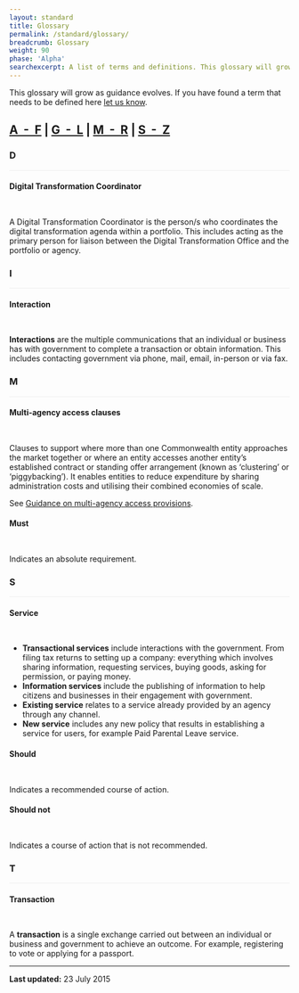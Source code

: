 ```yaml
---
layout: standard
title: Glossary
permalink: /standard/glossary/
breadcrumb: Glossary
weight: 90
phase: 'Alpha'
searchexcerpt: A list of terms and definitions. This glossary will grow as guidance evolves.
---
```

This glossary will grow as guidance evolves. If you have found a term that needs to be defined here <a href="mailto:standard@digital.gov.au?subject=Glossary">let us know</a>.

<h2><a href="#a">A&nbsp; -&nbsp; F</a> |&nbsp;<a href="#g">G&nbsp; - &nbsp;L</a>&nbsp;|&nbsp;<a href="#m">M &nbsp;- &nbsp;R</a>&nbsp;|&nbsp;<a href="#s">S&nbsp; - &nbsp;Z</a></h2>

<div class="col-md-12 col-sm-12" style="border-bottom:1px solid #eee;margin-bottom:8px;">
    <h3 id="a">D</h3>
</div>
<div class="col-md-4 col-sm-12" id="dtc">
    <h4 class="">Digital Transformation Coordinator</h4>
</div>
<div class="col-md-8 col-sm-12" style="padding-top:14px;">
  <p>A Digital Transformation Coordinator is the person/s who coordinates the digital transformation agenda within a portfolio. This includes acting as the primary person for liaison between the Digital Transformation Office and the portfolio or agency.</p>
</div>

<div class="col-md-12 col-sm-12" style="border-bottom:1px solid #eee;margin-bottom:8px;">
    <h3 id="g">I</h3>
</div>
<div class="col-md-4 col-sm-12" id="interaction">
    <h4 class="">Interaction</h4>
</div>
<div class="col-md-8 col-sm-12" style="padding-top:14px;">
  <p><strong>Interactions</strong> are the multiple communications that an individual or business has with government to complete a transaction or obtain information. This includes contacting government via phone, mail, email, in-person or via fax.</p>
</div>

<div class="col-md-12 col-sm-12" style="border-bottom:1px solid #eee;margin-bottom:8px;">
    <h3 id="m">M</h3>
</div>
<div class="col-md-4 col-sm-12" id="access-provisions">
    <h4 class="">Multi-agency access clauses</h4>
</div>
<div class="col-md-8 col-sm-12" style="padding-top:14px;">
  <p>Clauses to support where more than one Commonwealth entity approaches the market together or where an entity accesses another entity’s established contract or standing offer arrangement (known as ‘clustering’ or ‘piggybacking’). It enables entities to reduce expenditure by sharing administration costs and utilising their combined economies of scale.</p>
  <p>See <a href="http://www.finance.gov.au/policy-guides-procurement/portfolio-panel/multi-agency-access-provisions/">Guidance on multi-agency access provisions</a>.</p>
</div>
<div class="col-md-4 col-sm-12" id="must">
    <h4 class="">Must</h4>
</div>
<div class="col-md-8 col-sm-12" style="padding-top:14px;">
  <p>Indicates an absolute requirement.</p>
</div>

<div class="col-md-12 col-sm-12" style="border-bottom:1px solid #eee;margin-bottom:8px;">
    <h3 id="s">S</h3>
</div>
<div class="col-md-4 col-sm-12" id="service">
    <h4 class="">Service</h4>
</div>
<div class="col-md-8 col-sm-12" style="padding-top:14px;">
    <ul>
        <li><strong>Transactional services</strong> include interactions with the government. From filing tax returns to setting up a company: everything which involves sharing information, requesting services, buying goods, asking for permission, or paying money.</li>
        <li><strong>Information&nbsp;services</strong>&nbsp;include the publishing of information to help citizens and businesses in their engagement with government.</li>
        <li><strong>Existing service</strong>&nbsp;relates to a service already provided by an agency through any channel.</li>
        <li><strong>New service</strong>&nbsp;includes any new policy that results in establishing a service for users, for example Paid Parental Leave service.</li>
    </ul>
</div>
<div class="col-md-4 col-sm-12" id="should">
    <h4 class="">Should</h4>
</div>
<div class="col-md-8 col-sm-12" style="padding-top:14px;">
    <p>Indicates a recommended course of action.</p>
</div>
<div class="col-md-4 col-sm-12" id="should-not">
    <h4 class="">Should not</h4>
</div>
<div class="col-md-8 col-sm-12" style="padding-top:14px;">
    <p>Indicates a course of action that is not recommended.</p>
</div>

<div class="col-md-12 col-sm-12" style="border-bottom:1px solid #eee;margin-bottom:8px;">
    <h3 id="t">T</h3>
</div>
<div class="col-md-4 col-sm-12" id="transaction">
    <h4 class="">Transaction</h4>
</div>
<div class="col-md-8 col-sm-12" style="padding-top:14px;">
    <p>A <strong>transaction</strong> is a single exchange carried out between an individual or business and government to achieve an outcome. For example, registering to vote or applying for a passport.</p>
</div>

<hr styl="clear:both;margin-bottom:24px;"/>

**Last updated:** 23 July 2015
